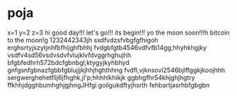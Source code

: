 # poja
x=1
y=2
z=3
hi
good day!!!
let's go!!!
its begin!!!
yo the moon soon!!!h
bitcoin to the moon!g
1232442343jh
sxdfvdzsfvbgfgfhigoh
erghsrtyjszytjnhfbfhijghfbhhj
fvdgbfgtb4546vdfvfb14gg;hhyhkhgjky
vsdfv4sd56vsdvsdvfvlujklvfdvggrhghujhh
bfgbfedhrh572bdcfgbnbgl;ktygyjkyhbhyd
 gnfgsnfgbnazfgbbfgblujjjkjhhjhghthhng
fvdfl,vjknsovl2546bjlffggkjkoojhhh
sergwerghehetfllj6jfhghk,jl'p;hhhhlkhikjk
ggbhgfhr54khjghjhgtry
ffkhhjdgghbumhghjgjhngJHfgi
goilgukdftyjhsrth
fehbartjasrhbfgbgbn
